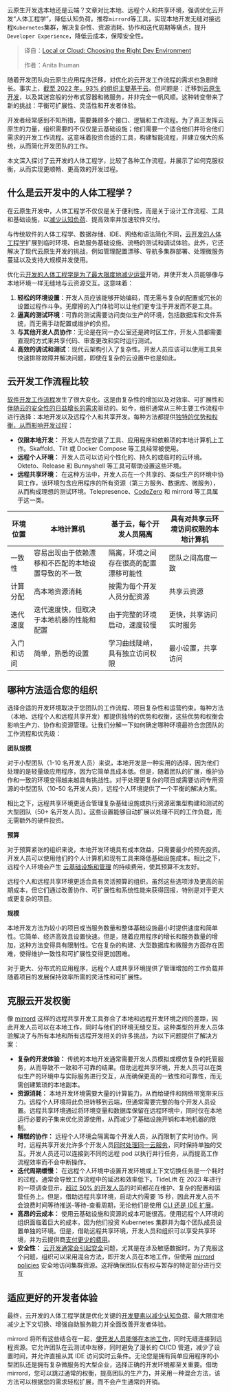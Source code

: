 
<!--
title: 本地或云端：选择合适的开发环境
cover: https://cdn.thenewstack.io/media/2025/04/070f26ca-christina-wocintechchat-com-6dv3pe-jnsg-unsplash-scaled.jpg
summary: 云原生开发选本地还是云端？文章对比本地、远程个人和共享环境，强调优化云开发“人体工程学”，降低认知负荷。推荐`mirrord`等工具，实现本地开发无缝对接远程`Kubernetes`集群，解决复杂性、资源消耗、协作和迭代周期等痛点，提升`Developer Experience`，降低云成本，保障安全性。
-->

云原生开发选本地还是云端？文章对比本地、远程个人和共享环境，强调优化云开发“人体工程学”，降低认知负荷。推荐`mirrord`等工具，实现本地开发无缝对接远程`Kubernetes`集群，解决复杂性、资源消耗、协作和迭代周期等痛点，提升`Developer Experience`，降低云成本，保障安全性。

> 译自：[Local or Cloud: Choosing the Right Dev Environment](https://thenewstack.io/local-or-cloud-choosing-the-right-dev-environment/)
> 
> 作者：Anita Ihuman

随着开发团队向云原生应用程序迁移，对优化的云开发工作流程的需求也急剧增长。事实上，[截至 2022 年，93% 的组织主要基于云](https://www.statista.com/statistics/1377124/cloud-strategy-organization/)。但问题是：迁移到[云原生开发](https://thenewstack.io/cloud-native/)，以及其迷宫般的分布式容器和微服务，并非完全一帆风顺。这种转变带来了新的挑战：平衡可扩展性、灵活性和开发者体验。

开发者经常感到不知所措，需要兼顾多个接口、逻辑和工作流程。为了真正发挥云原生的力量，组织需要的不仅仅是云基础设施；他们需要一个适合他们并符合他们需求的开发工作流程。这意味着投资合适的工具，构建智能流程，并建立强大的系统，从而简化开发团队的工作。

本文深入探讨了云开发的人体工程学，比较了各种工作流程，并展示了如何克服权衡，从而实现更顺畅、更高效的开发过程。

## 什么是云开发中的人体工程学？

在云原生开发中，人体工程学不仅仅是关于便利性，而是关于设计工作流程、工具和基础设施，以[减少认知负荷](https://thenewstack.io/reducing-the-cognitive-load-associated-with-observability/)、提高效率并加速软件交付。

与传统软件的人体工程学、数据存储、IDE、网络和语法简化不同，[云开发的人体工程学](https://metalbear.co/blog/approaches-in-cloud-development-ergonomics/)扩展到临时环境、自助服务基础设施、流畅的测试和调试体验。此外，它还解决了现代云原生开发的挑战，例如管理配置漂移、导航多集群部署、处理微服务蔓延以及支持大规模并发使用。

优化云[开发的人体工程学是为了最大限度地减少运营](https://thenewstack.io/how-to-track-dora-metrics-in-an-internal-developer-portal/)开销，并使开发人员能够像与本地环境一样无缝地与云资源交互。这意味着：

1. **轻松的环境设置**：开发人员应该能够开始编码，而无需与复杂的配置或冗长的设置过程作斗争。无摩擦的入门体验可以让他们更专注于开发而不是工具。
2. **逼真的测试环境**：可靠的测试需要访问类似生产的环境，包括数据库和文件系统，而无需手动配置或维护的负担。
3. **与其他开发人员协作**：无论是在同一办公室还是跨时区工作，开发人员都需要直观的方式来共享代码、审查更改和实时运行测试。
4. **高效的调试和测试**：现代云架构引入了复杂性。开发人员应该可以使用工具来快速排除故障并解决问题，即使在复杂的云设置中也是如此。

## 云开发工作流程比较

[软件开发工作流程](https://thenewstack.io/using-cursor-ai-as-part-of-your-development-workflow/)发生了很大变化。这是由复杂性的增加以及对效率、可扩展性和[伴随云的安全性的日益增长的需求](https://thenewstack.io/what-we-can-learn-from-the-top-cloud-security-breaches/)驱动的。如今，组织通常从三种主要工作流程中进行选择：本地开发以及远程个人和共享开发。每种方法都提供[独特的优势和权衡，从而影响开发过程](https://metalbear.co/blog/approaches-in-cloud-development-ergonomics/)：

- **仅限本地开发：** 开发人员在安装了工具、应用程序和依赖项的本地计算机上工作。Skaffold、Tilt 或 Docker Compose 等工具经常被使用。
- **远程个人环境：** 开发人员可以访问个性化的、持久的或临时的云环境。Okteto、Release 和 Bunnyshell 等工具可帮助设置这些环境。
- **远程共享环境：** 在这种方法中，开发人员在一个共享的、类似生产的环境中协同工作，该环境包含应用程序的所有资源（第三方服务、数据库、微服务），从而构成理想的测试环境。Telepresence、[CodeZero](https://www.codezero.io/) 和 mirrord 等工具属于这一类。

| 环境位置       | 本地计算机                               | 基于云，每个开发人员隔离                     | 具有对共享云环境访问权限的本地计算机         |
| -------------- | -------------------------------------- | -------------------------------------------- | -------------------------------------------- |
| 一致性         | 容易出现由于依赖漂移和不匹配的本地设置导致的不一致 | 隔离，环境之间存在很高的配置漂移可能性           | 团队之间高度一致                               |
| 计算分配       | 高本地资源消耗                             | 按需为每个开发人员分配资源                       | 共享云资源                                     |
| 迭代速度       | 迭代速度快，但取决于本地机器的性能和配置         | 由于完整的环境启动，速度较慢                       | 更快，共享访问实时服务                           |
| 入门和访问     | 简单，熟悉的设置                           | 学习曲线陡峭，具有独立访问权限                   | 最小设置，共享访问                             |

## 哪种方法适合您的组织

选择合适的开发环境取决于您团队的工作流程、项目复杂性和运营约束。每种方法（本地、远程个人和远程共享开发）都提供独特的优势和权衡，这些优势和权衡会影响生产力、协作和资源管理。让我们分解一下如何确定哪种环境最符合您团队的工作流程和优先级：

**团队规模**

对于小型团队（1-10 名开发人员）来说，本地开发是一种实用的选择，因为他们处理的是轻量级应用程序，因为它简单且成本低。但是，随着团队的扩展，维护协作和一致的环境变得越来越具有挑战性。对于处理更复杂的项目或需要访问专用资源的中型团队（10-50 名开发人员），远程个人环境提供了一个平衡的解决方案。

相比之下，远程共享环境更适合管理复杂基础设施或执行资源密集型构建和测试的大型团队（50+ 名开发人员）。这些设置能够自动扩展以处理不同的工作负载，而无需额外的硬件投资。

**预算**

对于预算紧张的组织来说，本地开发环境具有成本效益，只需要最少的预先投资。开发人员可以使用他们的个人计算机和现有工具来降低基础设施成本。相比之下，远程个人环境会产生 [云基础设施和管理](https://thenewstack.io/from-iac-to-cloud-management-pulumis-evolution-story/) 的持续费用，使其预算不太友好。

远程个人和远程共享环境更适合具有灵活预算的组织。虽然这些选项涉及更高的前期成本，但它们通过改善协作、可扩展性和系统性能来获得回报，特别是对于更大或更复杂的项目。

**规模**

本地开发方法为较小的项目或当服务数量和整体基础设施最小时提供速度和简单性。它简单、经济高效且设置快速。但是，随着应用程序的增长和服务数量的增加，这种方法变得具有限制性。它在复杂的构建、大型数据库和微服务方面存在困难，使得维护一致性和可扩展性变得更加困难。

对于更大、分布式的应用程序，远程个人或共享环境提供了管理增加的工作负载并随着项目的发展保持效率所需的灵活性和可扩展性。

## 克服云开发权衡

像 [mirrord](https://mirrord.dev/) 这样的远程共享开发工具弥合了本地和远程开发环境之间的差距，因此开发人员可以在本地工作，同时与他们的环境无缝交互。这种类型的开发人员体验解决了与所有本地和所有远程开发相关的许多挑战，为以下问题提供了解决方案：

- **复杂的开发体验：** 传统的本地开发通常需要开发人员模拟或模仿复杂的托管服务，从而导致不一致和不可靠的结果。借助远程共享环境，开发人员可以在类似生产的环境中与实际服务进行交互，从而确保更高的一致性和可靠性，而无需创建繁琐的本地副本。
- **资源消耗：** 本地开发环境需要大量的计算能力，从而给硬件和网络带宽带来压力。远程个人环境将此负担转移到云端，但通常需要完整的每个开发人员设置。远程共享环境通过将环境变量和数据库保留在远程环境中，同时仅在本地运行必要的子集来优化资源使用，从而减少了基础设施开销和本地机器的限制。
- **糟糕的协作：** 远程个人环境会隔离每个开发人员，从而限制了实时协作。同时，远程共享开发允许多个开发人员[同时处理同一云服务](https://mirrord.dev/docs/using-mirrord/sharing-the-cluster/)，同时保持单独的交互。开发人员还可以连接到不同的远程 pod 以执行并行任务，从而提高工作流程效率而不会中断操作。
- **迭代周期缓慢：** 在远程个人环境中设置开发环境或上下文切换任务是一个耗时的过程，通常会导致工作流程中的延迟和效率低下。TideLift 在 2023 年进行的一项调查显示，[超过 50% 的开发人员](https://4008838.fs1.hubspotusercontent-na1.net/hubfs/4008838/Tidelift-2023-open-source-maintainer-survey.pdf)的时间都花在维护、复杂的配置和运营任务上。但是，借助远程共享环境，启动大约需要 15 秒，因此开发人员不会浪费时间等待推送-等待-查看周期，无论他们是使用 [CLI 还是 IDE 扩展](https://mirrord.dev/docs/overview/quick-start/#remote-requirements)。
- **高昂的云成本：** 使用云基础设施和资源的成本可能很高。使用远程个人环境的组织面临着巨大的成本，因为他们投资 Kubernetes 集群并为每个团队成员设置单独的环境。但是，借助远程共享环境，开发人员和组织可以享受共享环境，并为云提供商[支付更少的费用](https://mirrord.dev/pricing/)。
- **安全性：** [云开发通常会引起安全](https://thenewstack.io/5-things-to-know-about-secure-cloud-native-development/)问题，尤其是在涉及敏感数据时。为了克服这个问题，组织可以采用混合方法，即开发人员在本地工作，但使用 [mirrord policies](https://mirrord.dev/docs/managing-mirrord/policies/) 安全地访问集群资源。这将确保团队仅有权与暂存的特定部分进行交互

## 适应更好的开发者体验

最终，云开发的人体工程学就是优化关键的[开发要素以减少认知负荷](https://thenewstack.io/platform-engineering-reduces-cognitive-load-and-raises-developer-productivity/)、最大限度地减少上下文切换、增强自助服务能力并全面改善开发者体验。

mirrord 将所有这些结合在一起，[使开发人员能够在本地工作](https://thenewstack.io/demo-local-kubernetes-development-enabled-with-telepresence/)，同时无缝连接到远程资源。它允许团队在云测试中左移，同时避免了漫长的 CI/CD 管道，减少了设置时间，并允许直接从其 IDE 访问实时云条件。无论您是拥有简单应用程序的小型团队还是拥有复杂微服务的大型企业，选择正确的开发环境都至关重要。借助 mirrord，您可以跳过通常的权衡，提高团队的生产力，并采用一种混合方法，该方法可以根据您的需求轻松扩展，而不会产生通常的开销。
